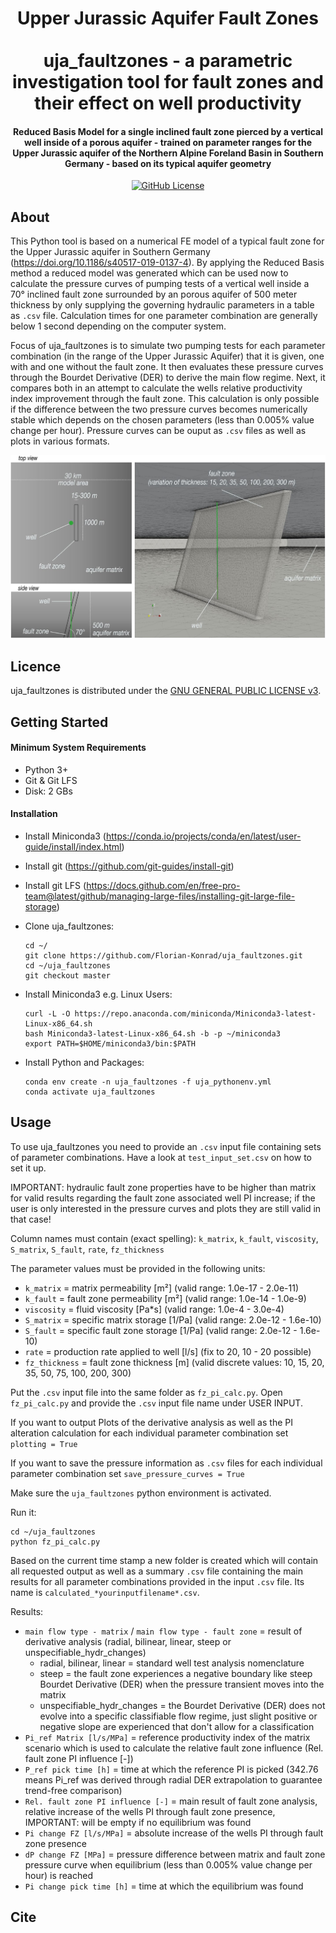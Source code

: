 <h1 align="center">
  Upper Jurassic Aquifer Fault Zones
  <br>
  <br>
  uja_faultzones - a parametric investigation tool for fault zones and their effect on well productivity
  <br>
</h1>

<h4 align="center">Reduced Basis Model for a single inclined fault zone pierced by a vertical well inside of a porous aquifer - trained on parameter ranges for the Upper Jurassic aquifer of the Northern Alpine Foreland Basin in Southern Germany - based on its typical aquifer geometry</h4>

<p align="center">
  <a href="LICENSE">
    <img src="https://img.shields.io/badge/license-GPLv3-blue.svg"
         alt="GitHub License">
  </a>
</p>



## About

This Python tool is based on a numerical FE model of a typical fault zone for the Upper Jurassic aquifer in Southern Germany (https://doi.org/10.1186/s40517-019-0137-4). By applying the Reduced Basis method a reduced model was generated which can be used now to calculate the pressure curves of pumping tests of a vertical well inside a 70° inclined fault zone surrounded by an porous aquifer of 500 meter thickness by only supplying the governing hydraulic parameters in a table as `.csv` file. Calculation times for one parameter combination are generally below 1 second depending on the computer system.

Focus of uja_faultzones is to simulate two pumping tests for each parameter combination (in the range of the Upper Jurassic Aquifer) that it is given, one with and one without the fault zone. It then evaluates these pressure curves through the Bourdet Derivative (DER) to derive the main flow regime. Next, it compares both in an attempt to calculate the wells relative productivity index improvement through the fault zone. This calculation is only possible if the difference between the two pressure curves becomes numerically stable which depends on the chosen parameters (less than 0.005% value change per hour). Pressure curves can be ouput as `.csv` files as well as plots in various formats.

<p align="center">
    <a href="https://github.com/Florian-Konrad/uja_faultzones/"><img src="images/fault_zone_concept.png" alt="fault_zone_concept" width="600"></a>
</p>

## Licence
uja_faultzones is distributed under the [GNU GENERAL PUBLIC LICENSE v3](https://github.com/Florian-Konrad/uja_faultzones/master/LICENSE).


## Getting Started

#### Minimum System Requirements
* Python 3+
* Git & Git LFS
* Disk: 2 GBs

#### Installation
* Install Miniconda3 (https://conda.io/projects/conda/en/latest/user-guide/install/index.html)

* Install git (https://github.com/git-guides/install-git)

* Install git LFS (https://docs.github.com/en/free-pro-team@latest/github/managing-large-files/installing-git-large-file-storage)

* Clone uja_faultzones:

    ```
    cd ~/
    git clone https://github.com/Florian-Konrad/uja_faultzones.git
    cd ~/uja_faultzones
    git checkout master
    ```

* Install Miniconda3 e.g. Linux Users:

    ```
    curl -L -O https://repo.anaconda.com/miniconda/Miniconda3-latest-Linux-x86_64.sh
    bash Miniconda3-latest-Linux-x86_64.sh -b -p ~/miniconda3
    export PATH=$HOME/miniconda3/bin:$PATH
    ```

* Install Python and Packages:

    ```
    conda env create -n uja_faultzones -f uja_pythonenv.yml
    conda activate uja_faultzones
    ```


## Usage

To use uja_faultzones you need to provide an `.csv` input file containing sets of parameter combinations.
Have a look at `test_input_set.csv` on how to set it up.

IMPORTANT: hydraulic fault zone properties have to be higher than matrix for valid results regarding the fault zone associated well PI increase; if the user is only interested in the pressure curves and plots they are still valid in that case!

Column names must contain (exact spelling): `k_matrix`, `k_fault`, `viscosity`, `S_matrix`, `S_fault`, `rate`, `fz_thickness`

The parameter values must be provided in the following units:
* `k_matrix` = matrix permeability [m²] (valid range: 1.0e-17 - 2.0e-11)
* `k_fault` = fault zone permeability [m²] (valid range: 1.0e-14 - 1.0e-9)
* `viscosity` = fluid viscosity [Pa*s] (valid range: 1.0e-4 - 3.0e-4)
* `S_matrix` = specific matrix storage [1/Pa] (valid range: 2.0e-12 - 1.6e-10)
* `S_fault` = specific fault zone storage [1/Pa] (valid range: 2.0e-12 - 1.6e-10)
* `rate` = production rate applied to well [l/s] (fix to 20, 10 - 20 possible)
* `fz_thickness` = fault zone thickness [m] (valid discrete values: 10, 15, 20, 35, 50, 75, 100, 200, 300)

Put the `.csv` input file into the same folder as `fz_pi_calc.py`.
Open `fz_pi_calc.py` and provide the `.csv` input file name under USER INPUT.

If you want to output Plots of the derivative analysis as well as the PI alteration calculation for each individual parameter combination set `plotting = True`

If you want to save the pressure information as `.csv` files for each individual parameter combination set `save_pressure_curves = True`

Make sure the `uja_faultzones` python environment is activated.

Run it:

  ```
  cd ~/uja_faultzones
  python fz_pi_calc.py
  ```

Based on the current time stamp a new folder is created which will contain all requested output as well as a summary `.csv` file containing the main results for all parameter combinations provided in the input `.csv` file. Its name is `calculated_*yourinputfilename*.csv`.

Results:

* `main flow type - matrix` / `main flow type - fault zone` = result of derivative analysis (radial, bilinear, linear, steep or unspecifiable_hydr_changes)
    * radial, bilinear, linear = standard well test analysis nomenclature
    * steep = the fault zone experiences a negative boundary like steep Bourdet Derivative (DER) when the pressure transient moves into the matrix
    * unspecifiable_hydr_changes = the Bourdet Derivative (DER) does not evolve into a specific classifiable flow regime, just slight positive or negative slope are experienced that don't allow for a classification
* `Pi_ref Matrix [l/s/MPa]` = reference productivity index of the matrix scenario which is used to calculate the relative fault zone influence (Rel. fault zone PI influence [-])
* `P_ref pick time [h]` = time at which the reference PI is picked (342.76 means Pi_ref was derived through radial DER extrapolation to guarantee trend-free comparison)
* `Rel. fault zone PI influence [-]` = main result of fault zone analysis, relative increase of the wells PI through fault zone presence, IMPORTANT: will be empty if no equilibrium was found
* `Pi change FZ [l/s/MPa]` = absolute increase of the wells PI through fault zone presence
* `dP change FZ [MPa]` = pressure difference between matrix and fault zone pressure curve when equilibrium (less than 0.005% value change per hour) is reached
* `Pi change pick time [h]` = time at which the equilibrium was found


## Cite
